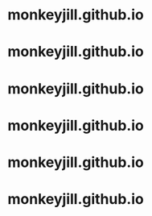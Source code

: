# monkeyjill.github.io
# monkeyjill.github.io
# monkeyjill.github.io
# monkeyjill.github.io
# monkeyjill.github.io
# monkeyjill.github.io

